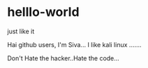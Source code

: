# helllo-world
just like it




Hai github users, I'm Siva... I like kali linux .......

Don't Hate the hacker..Hate the code...
